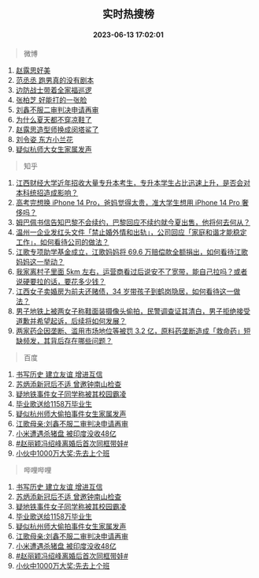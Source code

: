 <div align="center"><h2>实时热搜榜</h2><h4>2023-06-13 17:02:01</h4></div>

> 微博  

1. [赵露思好美](https://s.weibo.com/weibo?q=%E8%B5%B5%E9%9C%B2%E6%80%9D%E5%A5%BD%E7%BE%8E&t=31&band_rank=1&Refer=top)<br />
2. [范丞丞 跑男真的没有剧本](https://s.weibo.com/weibo?q=%E8%8C%83%E4%B8%9E%E4%B8%9E%20%E8%B7%91%E7%94%B7%E7%9C%9F%E7%9A%84%E6%B2%A1%E6%9C%89%E5%89%A7%E6%9C%AC&t=31&band_rank=2&Refer=top)<br />
3. [边防战士带着全家福巡逻](https://s.weibo.com/weibo?q=%23%E8%BE%B9%E9%98%B2%E6%88%98%E5%A3%AB%E5%B8%A6%E7%9D%80%E5%85%A8%E5%AE%B6%E7%A6%8F%E5%B7%A1%E9%80%BB%23&t=31&band_rank=3&Refer=top)<br />
4. [张柏芝 好能打的一张脸](https://s.weibo.com/weibo?q=%E5%BC%A0%E6%9F%8F%E8%8A%9D%20%E5%A5%BD%E8%83%BD%E6%89%93%E7%9A%84%E4%B8%80%E5%BC%A0%E8%84%B8&t=31&band_rank=4&Refer=top)<br />
5. [刘鑫不服二审判决申请再审](https://s.weibo.com/weibo?q=%23%E5%88%98%E9%91%AB%E4%B8%8D%E6%9C%8D%E4%BA%8C%E5%AE%A1%E5%88%A4%E5%86%B3%E7%94%B3%E8%AF%B7%E5%86%8D%E5%AE%A1%23&t=31&band_rank=5&Refer=top)<br />
6. [为什么夏天都不穿凉鞋了](https://s.weibo.com/weibo?q=%23%E4%B8%BA%E4%BB%80%E4%B9%88%E5%A4%8F%E5%A4%A9%E9%83%BD%E4%B8%8D%E7%A9%BF%E5%87%89%E9%9E%8B%E4%BA%86%23&t=31&band_rank=6&Refer=top)<br />
7. [赵露思造型师换成闵塔鲨了](https://s.weibo.com/weibo?q=%23%E8%B5%B5%E9%9C%B2%E6%80%9D%E9%80%A0%E5%9E%8B%E5%B8%88%E6%8D%A2%E6%88%90%E9%97%B5%E5%A1%94%E9%B2%A8%E4%BA%86%23&t=31&band_rank=7&Refer=top)<br />
8. [刘令姿 东方小兰花](https://s.weibo.com/weibo?q=%E5%88%98%E4%BB%A4%E5%A7%BF%20%E4%B8%9C%E6%96%B9%E5%B0%8F%E5%85%B0%E8%8A%B1&t=31&band_rank=8&Refer=top)<br />
9. [疑似杭师大女生家属发声](https://s.weibo.com/weibo?q=%23%E7%96%91%E4%BC%BC%E6%9D%AD%E5%B8%88%E5%A4%A7%E5%A5%B3%E7%94%9F%E5%AE%B6%E5%B1%9E%E5%8F%91%E5%A3%B0%23&t=31&band_rank=9&Refer=top)<br />

> 知乎  

1. [江西财经大学近年招收大量专升本考生，专升本学生占比迅速上升，是否会对本科统招造成影响？](https://www.zhihu.com/question/605899790)<br />
2. [高考完想换 iPhone 14 Pro，爸妈觉得太贵，准大学生想用 iPhone 14 Pro 奢侈吗？](https://www.zhihu.com/question/604348759)<br />
3. [姆巴佩书信告知巴黎不会续约，巴黎回应不续约就今夏出售，他将何去何从？](https://www.zhihu.com/question/606315414)<br />
4. [温州一企业发红头文件「禁止婚外情和出轨」，公司回应「家庭和谐才能稳定工作」，如何看待公司的做法？](https://www.zhihu.com/question/606321376)<br />
5. [江歌专项助学基金成立，江歌妈妈将 69.6 万赔偿款全额捐出，如何看待江歌妈妈这一举动？](https://www.zhihu.com/question/606138539)<br />
6. [我家离村子里面 5km 左右，运营商看过后说安不了宽带，能自己拉吗？或者说硬要拉的话，要花多少钱？](https://www.zhihu.com/question/597026273)<br />
7. [江西女子卖婚房为前夫还赌债，34 岁带孩子到鹤岗隐居，如何看待这一做法？](https://www.zhihu.com/question/606325930)<br />
8. [男子地铁上被两女子称鞋面装摄像头偷拍，民警调查证其清白，男子拒绝接受道歉并希望起诉，后续将如何发展？](https://www.zhihu.com/question/606317343)<br />
9. [两家药企因垄断、滥用市场地位等被罚 3.2 亿，原料药垄断造成「救命药」短缺频发，其背后存在哪些问题？](https://www.zhihu.com/question/606336599)<br />

> 百度  

1. [书写历史 建立友谊 增进互信](https://www.baidu.com/s?wd=%E4%B9%A6%E5%86%99%E5%8E%86%E5%8F%B2+%E5%BB%BA%E7%AB%8B%E5%8F%8B%E8%B0%8A+%E5%A2%9E%E8%BF%9B%E4%BA%92%E4%BF%A1&sa=fyb_news&rsv_dl=fyb_news)<br />
2. [苏炳添新冠后不适 曾邀钟南山检查](https://www.baidu.com/s?wd=%E8%8B%8F%E7%82%B3%E6%B7%BB%E6%96%B0%E5%86%A0%E5%90%8E%E4%B8%8D%E9%80%82+%E6%9B%BE%E9%82%80%E9%92%9F%E5%8D%97%E5%B1%B1%E6%A3%80%E6%9F%A5&sa=fyb_news&rsv_dl=fyb_news)<br />
3. [疑地铁事件女子同学称被其校园霸凌](https://www.baidu.com/s?wd=%E7%96%91%E5%9C%B0%E9%93%81%E4%BA%8B%E4%BB%B6%E5%A5%B3%E5%AD%90%E5%90%8C%E5%AD%A6%E7%A7%B0%E8%A2%AB%E5%85%B6%E6%A0%A1%E5%9B%AD%E9%9C%B8%E5%87%8C&sa=fyb_news&rsv_dl=fyb_news)<br />
4. [毕业歌送给1158万毕业生](https://www.baidu.com/s?wd=%E6%AF%95%E4%B8%9A%E6%AD%8C%E9%80%81%E7%BB%991158%E4%B8%87%E6%AF%95%E4%B8%9A%E7%94%9F&sa=fyb_news&rsv_dl=fyb_news)<br />
5. [疑似杭州师大偷拍事件女生家属发声](https://www.baidu.com/s?wd=%E7%96%91%E4%BC%BC%E6%9D%AD%E5%B7%9E%E5%B8%88%E5%A4%A7%E5%81%B7%E6%8B%8D%E4%BA%8B%E4%BB%B6%E5%A5%B3%E7%94%9F%E5%AE%B6%E5%B1%9E%E5%8F%91%E5%A3%B0&sa=fyb_news&rsv_dl=fyb_news)<br />
6. [江歌母亲:刘鑫不服二审判决申请再审](https://www.baidu.com/s?wd=%E6%B1%9F%E6%AD%8C%E6%AF%8D%E4%BA%B2%3A%E5%88%98%E9%91%AB%E4%B8%8D%E6%9C%8D%E4%BA%8C%E5%AE%A1%E5%88%A4%E5%86%B3%E7%94%B3%E8%AF%B7%E5%86%8D%E5%AE%A1&sa=fyb_news&rsv_dl=fyb_news)<br />
7. [小米遭遇杀猪盘 被印度没收48亿](https://www.baidu.com/s?wd=%E5%B0%8F%E7%B1%B3%E9%81%AD%E9%81%87%E6%9D%80%E7%8C%AA%E7%9B%98+%E8%A2%AB%E5%8D%B0%E5%BA%A6%E6%B2%A1%E6%94%B648%E4%BA%BF&sa=fyb_news&rsv_dl=fyb_news)<br />
8. [#赵丽颖冯绍峰离婚后首次同框带娃#](https://www.baidu.com/s?wd=%23%E8%B5%B5%E4%B8%BD%E9%A2%96%E5%86%AF%E7%BB%8D%E5%B3%B0%E7%A6%BB%E5%A9%9A%E5%90%8E%E9%A6%96%E6%AC%A1%E5%90%8C%E6%A1%86%E5%B8%A6%E5%A8%83%23&sa=fyb_news&rsv_dl=fyb_news)<br />
9. [小伙中1000万大奖:先去上个班](https://www.baidu.com/s?wd=%E5%B0%8F%E4%BC%99%E4%B8%AD1000%E4%B8%87%E5%A4%A7%E5%A5%96%3A%E5%85%88%E5%8E%BB%E4%B8%8A%E4%B8%AA%E7%8F%AD&sa=fyb_news&rsv_dl=fyb_news)<br />

> 哔哩哔哩  

1. [书写历史 建立友谊 增进互信](https://www.baidu.com/s?wd=%E4%B9%A6%E5%86%99%E5%8E%86%E5%8F%B2+%E5%BB%BA%E7%AB%8B%E5%8F%8B%E8%B0%8A+%E5%A2%9E%E8%BF%9B%E4%BA%92%E4%BF%A1&sa=fyb_news&rsv_dl=fyb_news)<br />
2. [苏炳添新冠后不适 曾邀钟南山检查](https://www.baidu.com/s?wd=%E8%8B%8F%E7%82%B3%E6%B7%BB%E6%96%B0%E5%86%A0%E5%90%8E%E4%B8%8D%E9%80%82+%E6%9B%BE%E9%82%80%E9%92%9F%E5%8D%97%E5%B1%B1%E6%A3%80%E6%9F%A5&sa=fyb_news&rsv_dl=fyb_news)<br />
3. [疑地铁事件女子同学称被其校园霸凌](https://www.baidu.com/s?wd=%E7%96%91%E5%9C%B0%E9%93%81%E4%BA%8B%E4%BB%B6%E5%A5%B3%E5%AD%90%E5%90%8C%E5%AD%A6%E7%A7%B0%E8%A2%AB%E5%85%B6%E6%A0%A1%E5%9B%AD%E9%9C%B8%E5%87%8C&sa=fyb_news&rsv_dl=fyb_news)<br />
4. [毕业歌送给1158万毕业生](https://www.baidu.com/s?wd=%E6%AF%95%E4%B8%9A%E6%AD%8C%E9%80%81%E7%BB%991158%E4%B8%87%E6%AF%95%E4%B8%9A%E7%94%9F&sa=fyb_news&rsv_dl=fyb_news)<br />
5. [疑似杭州师大偷拍事件女生家属发声](https://www.baidu.com/s?wd=%E7%96%91%E4%BC%BC%E6%9D%AD%E5%B7%9E%E5%B8%88%E5%A4%A7%E5%81%B7%E6%8B%8D%E4%BA%8B%E4%BB%B6%E5%A5%B3%E7%94%9F%E5%AE%B6%E5%B1%9E%E5%8F%91%E5%A3%B0&sa=fyb_news&rsv_dl=fyb_news)<br />
6. [江歌母亲:刘鑫不服二审判决申请再审](https://www.baidu.com/s?wd=%E6%B1%9F%E6%AD%8C%E6%AF%8D%E4%BA%B2%3A%E5%88%98%E9%91%AB%E4%B8%8D%E6%9C%8D%E4%BA%8C%E5%AE%A1%E5%88%A4%E5%86%B3%E7%94%B3%E8%AF%B7%E5%86%8D%E5%AE%A1&sa=fyb_news&rsv_dl=fyb_news)<br />
7. [小米遭遇杀猪盘 被印度没收48亿](https://www.baidu.com/s?wd=%E5%B0%8F%E7%B1%B3%E9%81%AD%E9%81%87%E6%9D%80%E7%8C%AA%E7%9B%98+%E8%A2%AB%E5%8D%B0%E5%BA%A6%E6%B2%A1%E6%94%B648%E4%BA%BF&sa=fyb_news&rsv_dl=fyb_news)<br />
8. [#赵丽颖冯绍峰离婚后首次同框带娃#](https://www.baidu.com/s?wd=%23%E8%B5%B5%E4%B8%BD%E9%A2%96%E5%86%AF%E7%BB%8D%E5%B3%B0%E7%A6%BB%E5%A9%9A%E5%90%8E%E9%A6%96%E6%AC%A1%E5%90%8C%E6%A1%86%E5%B8%A6%E5%A8%83%23&sa=fyb_news&rsv_dl=fyb_news)<br />
9. [小伙中1000万大奖:先去上个班](https://www.baidu.com/s?wd=%E5%B0%8F%E4%BC%99%E4%B8%AD1000%E4%B8%87%E5%A4%A7%E5%A5%96%3A%E5%85%88%E5%8E%BB%E4%B8%8A%E4%B8%AA%E7%8F%AD&sa=fyb_news&rsv_dl=fyb_news)<br />
